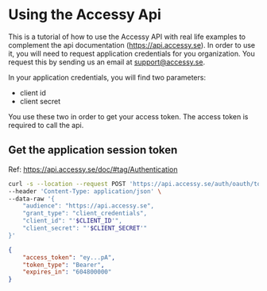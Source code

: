 # Using the Accessy Api

This is a tutorial of how to use the Accessy API with real life examples to complement the api documentation (https://api.accessy.se). 
In order to use it, you will need to request application credentials for you organization.
You request this by sending us an email at support@accessy.se. 

In your application credentials, you will find two parameters:
- client id
- client secret

You use these two in order to get your access token. The access token is required to call the api.


## Get the application session token
Ref: https://api.accessy.se/doc/#tag/Authentication

```bash
curl -s --location --request POST 'https://api.accessy.se/auth/oauth/token' \
--header 'Content-Type: application/json' \
--data-raw '{
    "audience": "https://api.accessy.se",
    "grant_type": "client_credentials",
    "client_id": "'$CLIENT_ID'",
    "client_secret": "'$CLIENT_SECRET'"
}'
```

```json
{
    "access_token": "ey...pA",
    "token_type": "Bearer",
    "expires_in": "604800000"
}
```
